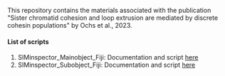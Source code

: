 This repository contains the materials associated with the publication "Sister chromatid cohesion and loop extrusion are mediated by discrete cohesin populations" by Ochs et al., 2023.

#### List of scripts
1) SIMinspector_Mainobject_Fiji: Documentation and script [here](https://github.com/FenaOchs/Ochs_et_al.2023/tree/main/SIMinspector_Mainobject_Fiji)  
2) SIMinspector_Subobject_Fiji: Documentation and script [here](https://github.com/FenaOchs/Ochs_et_al.2023/tree/main/SIMinspector_Subobject_Fiji)